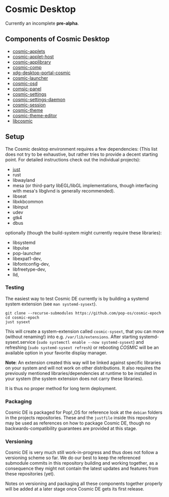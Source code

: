 # Cosmic Desktop

Currently an incomplete **pre-alpha**.

## Components of Cosmic Desktop
* [cosmic-applets](https://github.com/pop-os/cosmic-applets)
* [cosmic-applet-host](https://github.com/pop-os/cosmic-applet-host)
* [cosmic-applibrary](https://github.com/pop-os/cosmic-applibrary)
* [cosmic-comp](https://github.com/pop-os/cosmic-comp)
* [xdg-desktop-portal-cosmic](https://github.com/pop-os/xdg-desktop-portal-cosmic)
* [cosmic-launcher](https://github.com/pop-os/cosmic-launcher)
* [cosmic-osd](https://github.com/pop-os/cosmic-osd)
* [comsic-panel](https://github.com/pop-os/cosmic-panel)
* [cosmic-settings](https://github.com/pop-os/cosmic-settings)
* [cosmic-settings-daemon](https://github.com/pop-os/cosmic-settings-daemon)
* [cosmic-session](https://github.com/pop-os/cosmic-session)
* [cosmic-theme](https://github.com/pop-os/cosmic-theme)
* [cosmic-theme-editor](https://github.com/pop-os/cosmic-theme-editor)
* [libcosmic](https://github.com/pop-os/libcosmic)

## Setup

The Cosmic desktop environment requires a few dependencies:
(This list does not try to be exhaustive, but rather tries to provide a decent starting point. For detailed instructions check out the individual projects):

- [just](https://github.com/casey/just)
- rust
- libwayland
- mesa (or third-party libEGL/libGL implementations, though interfacing with mesa's libglvnd is generally recommended).
- libseat
- libxkbcommon
- libinput
- udev
- gtk4
- dbus

optionally (though the build-system might currently require these libraries):
- libsystemd
- libpulse
- pop-launcher
- libexpat1-dev,
- libfontconfig-dev,
- libfreetype-dev,
- lld,
 
### Testing

The easiest way to test Cosmic DE currently is by building a systemd system extension (see `man systemd-sysext`).
```
git clone --recurse-submodules https://github.com/pop-os/cosmic-epoch
cd cosmic-epoch
just sysext
```

This will create a system-extension called `cosmic-sysext`, that you can move (without renaming!) into e.g. `/var/lib/extensions`.
After starting systemd-sysext.service (`sudo systemctl enable --now systemd-sysext`) and refreshing (`sudo systemd-sysext refresh`) or rebooting
*COSMIC* will be an available option in your favorite display manager.

**Note**: An extension created this way will be linked against specific libraries on your system and will not work on other distributions.
It also requires the previously mentioned libraries/dependencies at runtime to be installed in your system (the system extension does not carry these libraries).

It is thus no proper method for long term deployment.

### Packaging

Cosmic DE is packaged for Pop!_OS for reference look at the `debian` folders in the projects repositories.
These and the `justfile` inside this repository may be used as references on how to package Cosmic DE, though no backwards-compatibility guarantees are provided at this stage.

### Versioning

Cosmic DE is very much still work-in-progress and thus does not follow a versioning scheme so far.
We do our best to keep the referenced submodule commits in this repository building and working together, as a consequence they might not contain the latest updates and features from these repositories (yet).

Notes on versioning and packaging all these components together properly will be added at a later stage once Cosmic DE gets its first release.

